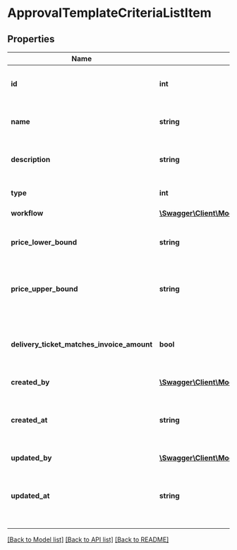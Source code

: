 # ApprovalTemplateCriteriaListItem

## Properties
Name | Type | Description | Notes
------------ | ------------- | ------------- | -------------
**id** | **int** | The ID of this approval criteria. | [optional] 
**name** | **string** | Name of this approval criteria. | [optional] 
**description** | **string** | Description of the approval criteria. | [optional] 
**type** | **int** | Type of this approval criteria. | [optional] 
**workflow** | [**\Swagger\Client\Model\NestedApprovalTemplateWorkflowListItem**](NestedApprovalTemplateWorkflowListItem.md) |  | [optional] 
**price_lower_bound** | **string** | Price lower bound of the approval criteria. | [optional] 
**price_upper_bound** | **string** | Price upper bound of the approval criteria. | [optional] 
**delivery_ticket_matches_invoice_amount** | **bool** | Whether or not the delivery ticket has to match the invoice amount. | [optional] 
**created_by** | [**\Swagger\Client\Model\BlameableUser**](BlameableUser.md) |  | [optional] 
**created_at** | **string** | The creation date of the object in ATOM/ISO-8601 format | [optional] 
**updated_by** | [**\Swagger\Client\Model\BlameableUser**](BlameableUser.md) |  | [optional] 
**updated_at** | **string** | The creation date of the object in ATOM/ISO-8601 format | [optional] 

[[Back to Model list]](../README.md#documentation-for-models) [[Back to API list]](../README.md#documentation-for-api-endpoints) [[Back to README]](../README.md)


